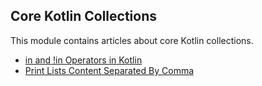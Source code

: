 ## Core Kotlin Collections

This module contains articles about core Kotlin collections.
- [in and !in Operators in Kotlin](https://www.baeldung.com/kotlin/in-notin-operators)
- [Print Lists Content Separated By Comma](https://www.baeldung.com/kotlin/print-list-items-comma-separated)
